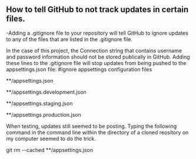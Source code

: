## How to tell GitHub to not track updates in certain files.

-Adding a .gitignore file to your repository will tell GitHub to ignore updates to any of the files that are listed in the .gitignore file.

In the case of this project, the Connection string that contains username and password information should not be stored publically in GitHub.
Adding these lines to the .gitignore file will stop updates from being pushed to the appsettings.json file:
#ignore appsettings configuration files

**/appsettings.json

**/appsettings.development.json

**/appsettings.staging.json

**/appsettings.production.json

When testing, updates still seemed to be posting. Typing the following command in the command line within the directory of a cloned reository on my computer seemed to do the trick.

git rm --cached **/appsettings.json
